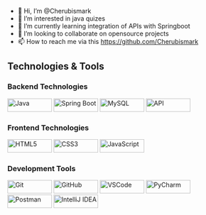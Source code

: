 - 👋 Hi, I’m @Cherubismark
- 👀 I’m interested in java quizes
- 🌱 I’m currently learning integration of APIs with Springboot
- 💞️ I’m looking to collaborate on opensource projects
- 📫 How to reach me via this https://github.com/Cherubismark


## Technologies & Tools

### Backend Technologies
<img src="https://img.shields.io/badge/Java-ED8B00?style=flat-square&logo=java&logoColor=white" width="100" height="30" alt="Java"/>
<img src="https://img.shields.io/badge/Spring%20Boot-6DB33F?style=flat-square&logo=spring&logoColor=white" width="100" height="30" alt="Spring Boot"/>
<img src="https://img.shields.io/badge/MySQL-4479A1?style=flat-square&logo=mysql&logoColor=white" width="100" height="30" alt="MySQL"/>
<img src="https://img.shields.io/badge/API-00BFFF?style=flat-square&logo=api&logoColor=white" width="100" height="30" alt="API"/>

### Frontend Technologies
<img src="https://img.shields.io/badge/HTML5-E34F26?style=flat-square&logo=html5&logoColor=white" width="100" height="30" alt="HTML5"/>
<img src="https://img.shields.io/badge/CSS3-1572B6?style=flat-square&logo=css3&logoColor=white" width="100" height="30" alt="CSS3"/>
<img src="https://img.shields.io/badge/JavaScript-F7DF1E?style=flat-square&logo=javascript&logoColor=black" width="100" height="30" alt="JavaScript"/>

### Development Tools
<img src="https://img.shields.io/badge/Git-F05032?style=flat-square&logo=git&logoColor=white" width="100" height="30" alt="Git"/>
<img src="https://img.shields.io/badge/GitHub-181717?style=flat-square&logo=github&logoColor=white" width="100" height="30" alt="GitHub"/>
<img src="https://img.shields.io/badge/Visual%20Studio%20Code-007ACC?style=flat-square&logo=visual-studio-code&logoColor=white" width="100" height="30" alt="VSCode"/>
<img src="https://img.shields.io/badge/PyCharm-000000?style=flat-square&logo=pycharm&logoColor=white" width="100" height="30" alt="PyCharm"/>
<img src="https://img.shields.io/badge/Postman-FF6C37?style=flat-square&logo=postman&logoColor=white" width="100" height="30" alt="Postman"/>
<img src="https://img.shields.io/badge/IntelliJ%20IDEA-000000?style=flat-square&logo=intellijidea&logoColor=white" width="100" height="30" alt="IntelliJ IDEA"/>

<!---
Cherubismark/Cherubismark is a ✨ special ✨ repository because its `README.md` (this file) appears on your GitHub profile.
You can click the Preview link to take a look at your changes.
--->
